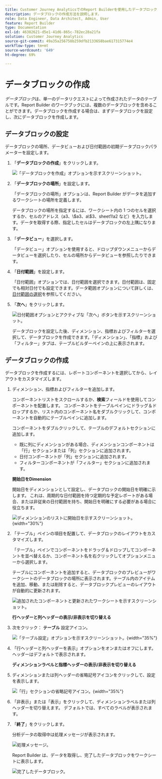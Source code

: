 ```yaml
---
title: Customer Journey AnalyticsでのReport Builderを使用したデータブロックの作成方法
description: データブロックの作成方法を説明します。
role: Data Engineer, Data Architect, Admin, User
feature: Report Builder
type: Documentation
exl-id: 46382621-d5e1-41d6-865c-782ec28a21fa
solution: Customer Journey Analytics
source-git-commit: 49a35a256758b259dfb2133658bae617315774e4
workflow-type: tm+mt
source-wordcount: '649'
ht-degree: 69%

---
```


# データブロックの作成

*データブロック*&#x200B;は、単一のデータリクエストによって作成されたデータのテーブルです。Report Builder のワークブックには、複数のデータブロックを含めることができます。データブロックを作成する場合は、まずデータブロックを設定し、次にデータブロックを作成します。

## データブロックの設定

データブロックの場所、データビューおよび日付範囲の初期データブロックパラメーターを設定します。

1. 「**データブロックの作成**」をクリックします。

   ![「データブロックを作成」オプションを示すスクリーンショット。](./assets/create_db.png)

1. 「**データブロックの場所**」を設定します。

   「データブロックの場所」オプションは、Report Builder がデータを追加するワークシートの場所を定義します。

   データブロックの場所を指定するには、ワークシート内の 1 つのセルを選択するか、セルのアドレス（a3、\\$a3、a\\\$3、sheet1!a2 など）を入力します。データを取得する際、指定したセルはデータブロックの左上隅になります。

1. 「**データビュー**」を選択します。

   「データビュー」オプションを使用すると、ドロップダウンメニューからデータビューを選択したり、セルの場所からデータビューを参照したりできます。

1. 「**日付範囲**」を設定します。

   「日付範囲」オプションでは、日付範囲を選択できます。日付範囲は、固定でも相対日付でも設定できます。データ範囲オプションについて詳しくは、 [日付範囲の選択](select-date-range.md)を参照してください。

1. 「**次へ**」をクリックします。

   ![日付範囲オプションとアクティブな「次へ」ボタンを示すスクリーンショット。](./assets/choose_date_data_view3.png)

   データブロックを設定した後、ディメンション、指標およびフィルターを選択して、データブロックを作成できます。「ディメンション」、「指標」および「フィルター」タブは、テーブルビルダーペインの上に表示されます。

## データブロックの作成

データブロックを作成するには、レポートコンポーネントを選択してから、レイアウトをカスタマイズします。

1. ディメンション、指標およびフィルターを追加します。

   コンポーネントリストをスクロールするか、**検索**&#x200B;フィールドを使用してコンポーネントを配置します。 コンポーネントをテーブルペインにドラッグ＆ドロップするか、リスト内のコンポーネント名をダブルクリックして、コンポーネントを自動的にテーブルペインに追加します。

   コンポーネントをダブルクリックして、テーブルのデフォルトセクションに追加します。

   - 既に列にディメンションがある場合、ディメンションコンポーネントは「行」セクションまたは「列」セクションに追加されます。
   - 日付コンポーネントが「列」セクションに追加されます。
   - フィルターコンポーネントが「フィルター」セクションに追加されます。

   **開始日をDimension**

   開始日をディメンションとして設定し、データブロックの開始日を明確に示します。 これは、周期的な日付範囲を持つ定期的な予定レポートがある場合、または非従来の日付範囲を持ち、開始日を明確にする必要がある場合に役立ちます。

   ![ディメンションのリストに開始日を示すスクリーンショット。](./assets/start-date-dimension.png){width="30%"}

1. 「テーブル」ペインの項目を配置して、データブロックのレイアウトをカスタマイズします。

   「テーブル」ペインでコンポーネントをドラッグ＆ドロップしてコンポーネントを並べ替えるか、コンポーネント名を右クリックしてオプションメニューから選択します。

   テーブルにコンポーネントを追加すると、データブロックのプレビューがワークシートのデータブロックの場所に表示されます。テーブル内のアイテムを追加、移動、または削除すると、データブロックプレビューのレイアウトが自動的に更新されます。

   ![追加されたコンポーネントと更新されたワークシートを示すスクリーンショット。](./assets/image10.png)

   **行ヘッダーと列ヘッダーの表示/非表示を切り替える**

1. 次をクリック： **テーブル** 設定アイコン。

   ![「テーブル設定」オプションを示すスクリーンショット。](./assets/table-settings.png){width="35%"}

1. 「行ヘッダーと列ヘッダーを表示」オプションをオンまたはオフにします。 ヘッダーはデフォルトで表示されます。

   **ディメンションラベルと指標ヘッダーの表示/非表示を切り替える**

1. ディメンションまたは列ヘッダーの省略記号アイコンをクリックして、設定を表示します。

   ![「行」セクションの省略記号アイコン。](./assets/row-heading.png){width="35%"}

1. 「非表示」または「表示」をクリックして、ディメンションラベルまたは列ヘッダーを切り替えます。 デフォルトでは、すべてのラベルが表示されます。

1. 「**終了**」をクリックします。

   分析データの取得中は処理メッセージが表示されます。

   ![処理メッセージ。](./assets/image11.png)

   Report Builder は、データを取得し、完了したデータブロックをワークシートに表示します。

   ![完了したデータブロック。](./assets/image12.png)
